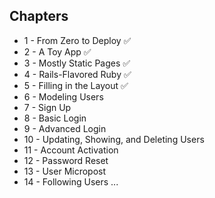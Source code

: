 ## Chapters

- 1 - From Zero to Deploy ✅
- 2 - A Toy App ✅
- 3 - Mostly Static Pages ✅
- 4 - Rails-Flavored Ruby ✅
- 5 - Filling in the Layout ✅
- 6 - Modeling Users
- 7 - Sign Up
- 8 - Basic Login
- 9 - Advanced Login
- 10 - Updating, Showing, and Deleting Users
- 11 - Account Activation
- 12 - Password Reset
- 13 - User Micropost
- 14 - Following Users
  ...
